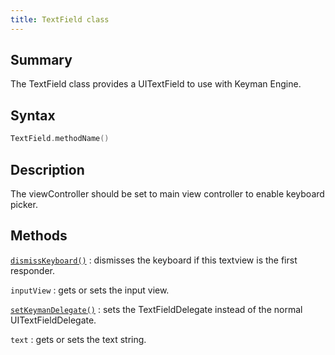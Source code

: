 ```yaml
---
title: TextField class
---
```


## Summary

The TextField class provides a UITextField to use with Keyman Engine.

## Syntax

```swift
TextField.methodName()
```

## Description

The viewController should be set to main view controller to enable keyboard picker.

## Methods

[`dismissKeyboard()`](dismissKeyboard)
:   dismisses the keyboard if this textview is the first responder.

`inputView`
:   gets or sets the input view.

[`setKeymanDelegate()`](setKeymanDelegate)
:   sets the TextFieldDelegate instead of the normal UITextFieldDelegate.

`text`
:   gets or sets the text string.
